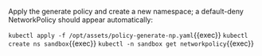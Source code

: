 Apply the generate policy and create a new namespace; a default-deny NetworkPolicy should appear automatically:

`kubectl apply -f /opt/assets/policy-generate-np.yaml`{{exec}}
`kubectl create ns sandbox`{{exec}}
`kubectl -n sandbox get networkpolicy`{{exec}}